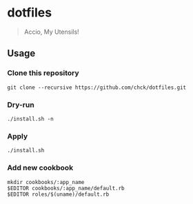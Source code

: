 # dotfiles
> Accio, My Utensils!

## Usage
### Clone this repository
```shell
git clone --recursive https://github.com/chck/dotfiles.git
```

### Dry-run
```shell
./install.sh -n
```

### Apply
```shell
./install.sh
```

### Add new cookbook
```shell
mkdir cookbooks/:app_name
$EDITOR cookbooks/:app_name/default.rb
$EDITOR roles/$(uname)/default.rb
```
